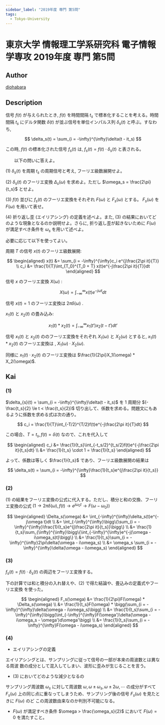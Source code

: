 ```yaml
---
sidebar_label: "2019年度 専門 第5問"
tags:
  - Tokyo-University
---
```

# 東京大学 情報理工学系研究科 電子情報学専攻 2019年度 専門 第5問


## **Author**
[diohabara](https://github.com/diohabara/open_inshi)

## **Description**
信号 $f(t)$ が与えられたとき, $f(t)$ を時間間隔 $t_s$ で標本化することを考える。時間間隔 $t_s$ にデルタ関数 $\delta(t)$ が並ぶ信号を単位インパルス列 $\delta_s(t)$ と呼ぶ。すなわち,

$$
\delta_s(t) = \sum_{i = -\infty}^{\infty}\delta(t - it_s)
$$

この時, $f(t)$ の標本化された信号 $f_s(t)$ は, $f_s(t) = f(t)\cdot\delta_s(t)$ と表される。

&emsp;&emsp;以下の問いに答えよ。

(1) $\delta_s(t)$ を周期 $t_s$ の周期信号と考え, フーリエ級数展開せよ。

(2) $\delta_s(t)$ のフーリエ変換 $\Delta_s(\omega)$ を求めよ。ただし $\omega_s = \frac{2\pi}{t_s}$ とせよ。

(3) $f(t)$ 並びに $f_s(t)$ のフーリエ変換をそれぞれ $F(\omega)$ と $F_s(\omega)$ とする。 $F_s(\omega)$ を $F(\omega)$ を用いて表せ。

(4) 折り返し歪 (エイリアシング) の定義を述べよ。また, (3) の結果においてどのような現象となるのか説明せよ。さらに, 折り返し歪が起きないために $F(\omega)$ が満足すべき条件を $\omega_s$ を用いて述べよ。

必要に応じて以下を使ってよい。

周期 $T$ の信号 $x(t)$ のフーリエ級数展開:

$$
\begin{aligned}
x(t) &= \sum_{i = -\infty}^{\infty}c_i e^{j\frac{2\pi it}{T}} \\
c_i &= \frac{1}{T}\int_{T_0}^{T_0 + T} x(t)e^{-j\frac{2\pi it}{T}}dt
\end{aligned}
$$

信号 $x$ のフーリエ変換 $X(\omega)$ :

$$
X(\omega) = \int_{-\infty}^{\infty}x(t)e^{-j\omega t}dt
$$

信号 $x(t) = 1$ のフーリエ変換は $2\pi\delta(\omega)$ .　

$x_1(t)$ と $x_2(t)$ の畳み込み:

$$
x_1(t)*x_2(t) = \int_{-\infty}^{\infty}x_1(t')x_2(t - t')dt'
$$

信号 $x_1(t)$ と $x_2(t)$ ののフーリエ変換をそれぞれ $X_1(\omega)$ と $X_2(\omega)$ とすると, $x_1(t)*x_2(t)$ のフーリエ変換は
, $X_1(\omega) \cdot X_2(\omega)$.

同様に $x_1(t) \cdot x_2(t)$ のフーリエ変換は $\frac{1}{2\pi}X_1(\omega) * X_2(\omega)$.

## **Kai**
### (1)
$\delta_{s}(t) = \sum_{i = -\infty}^{\infty}\delta(t - it_s)$ を $1$ 周期分 $(-\frac{t_s}{2} \le t < \frac{t_s}{2})$ 切り出して、係数を求める。問題文にもあるように係数を求める式は次の通り。

$$
c_i = \frac{1}{T}\int_{-T/2}^{T/2}f(t)e^{-j\frac{2\pi it}{T}dt}
$$

この場合、$T = t_s ,f(t) = \delta(t)$ なので、これを代入して

$$
\begin{aligned}
c_i &= \frac{1}{t_s}\int_{-t_s/2}^{t_s/2}f(t)e^{-j\frac{2\pi it}{t_s}dt} \\
&= \frac{1}{t_s} \cdot 1 = \frac{1}{t_s}
\end{aligned}
$$

よって、係数は等しく $\frac{1}{t_s}$ であり、フーリエ級数展開の結果は

$$
\delta_s(t) = \sum_{i = -\infty}^{\infty}\frac{1}{t_s}e^{j\frac{2\pi it}{t_s}}
$$

### (2)
(1) の結果をフーリエ変換の公式に代入する。ただし、積分と和の交換、フーリエ変換の公式 $(1 \rightarrow 2\pi \delta(\omega),f(t) \rightarrow e^{j\omega_0 t} \rightarrow F(\omega - \omega_0))$

$$
\begin{aligned}
\Delta_s(\omega) &= \int_{-\infty}^{\infty}\delta_s(t)e^{-j\omega t}dt \\
&= \int_{-\infty}^{\infty}\bigg\{\sum_{i = -\infty}^{\infty}\frac{1}{t_s}e^{j\frac{2\pi it}{t_s}}\bigg\} \\
&= \frac{1}{t_s}\sum_{\infty}^{\infty}\bigg\{\int_{-\infty}^{\infty}e^{-j(\omega - i\omega_s)t}\bigg\} \\
&= \frac{1}{t_s}\sum_{i = -\infty}^{\infty}2\pi\delta(\omega - i\omega_s) \\
&= \omega_s \sum_{i = -\infty}^{\infty}\delta(\omega - i\omega_s)
\end{aligned}
$$

### (3)
$f_s(t) = f(t) \cdot \delta_s(t)$ の両辺をフーリエ変換する。

下の計算では和と積分の入れ替えや、(2) で得た結論や、畳込みの定義式やフーリエ変換
を使った。

$$
\begin{aligned}
F_s(\omega) &= \frac{1}{2\pi}F(\omega) * \Delta_s(\omega) \\
&= \frac{1}{t_s}F(\omega) * \bigg(\sum_{i = -\infty}^{\infty}\delta(\omega - i\omega_s)\bigg) \\
&= \frac{1}{t_s}\sum_{i = -\infty}^{\infty}\bigg(\int_{-\infty}^{\infty}F(\omega')\delta(\omega - i\omega_s - \omega')d\omega'\bigg) \\
&= \frac{1}{t_s}\sum_{i = -\infty}^{\infty}F(\omega - i\omega_s)
\end{aligned}
$$

### (4)
- エイリアシングの定義

エイリアシングとは、サンプリングに従って信号の一部が本来の周波数とは異なる周波
数の成分として混入してしまい、波形に歪みが生じることを言う。

- (3) においてどのような減少となるの

サンプリング周波数 $\omega_s$ に対して周波数 $\omega,\omega \pm \omega_s ,\omega \pm 2\omega ,\dotsb$ の成分がすべて $F_s(\omega)$ 上の同じ点に重なってしまうため、サンプリング後の信号 $F_s(\omega)$ を見たときに $F(\omega)$ のど
この周波数由来なのか判別不可能になる。

- $F(\omega)$ が満足すべき条件 
$\omega > \frac{\omega_s}{2}$ において $F(\omega) = 0$ を満たすこと。
